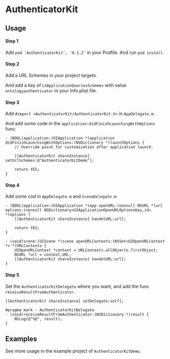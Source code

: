 # AuthenticatorKit


## Usage


#### Step 1

Add  `pod 'AuthenticatorKit', '0.1.2'` in your Podfile.
And run `pod install`.


#### Step 2

Add a URL Schemes in your project targets.

And add a key of  `LSApplicationQueriesSchemes` with value `ontologyauthenticator` in your Info.plist file.


#### Step 3

Add `#import <AuthenticatorKit/AuthenticatorKit.h>` in `AppDelegate.m`.

And add some code in the `application:didFinishLaunchingWithOptions` func:
```
- (BOOL)application:(UIApplication *)application didFinishLaunchingWithOptions:(NSDictionary *)launchOptions {
    // Override point for customization after application launch.
    
    [[AuthenticatorKit shareInstance] setUrlSchemes:@"AuthenticatorKitDemo"];
    
    return YES;
}
```


#### Step 4

Add some cod in `AppDelegate.m` and `SceneDelegate.m`:
```
- (BOOL)application:(UIApplication *)app openURL:(nonnull NSURL *)url options:(nonnull NSDictionary<UIApplicationOpenURLOptionsKey,id> *)options {
    [[AuthenticatorKit shareInstance] handelURL:url];
    
    return YES;
}
```

```
- (void)scene:(UIScene *)scene openURLContexts:(NSSet<UIOpenURLContext *> *)URLContexts {
    UIOpenURLContext *context = URLContexts.allObjects.firstObject;
    NSURL *url = context.URL;
    [[AuthenticatorKit shareInstance] handelURL:url];
}
```


#### Step 5

Set the `AuthenticatorKitDelegate` where you want, and add the func `receiveResultFromAuthenticator`.
```
[[AuthenticatorKit shareInstance] setDelegate:self];
```

```
#pragma mark - AuthenticatorKitDelegate
- (void)receiveResultFromAuthenticator:(NSDictionary *)result {
    NSLog(@"%@", result);
}
```


## Examples

See more usage in the example project of `AuthenticatorKitDemo`.



